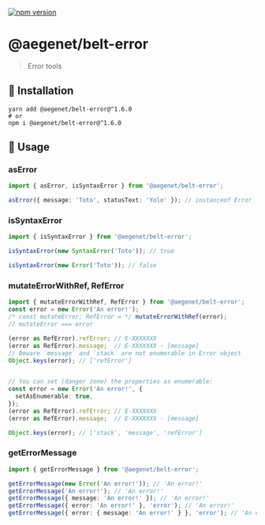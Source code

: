 [![npm version](https://img.shields.io/npm/v/@aegenet/belt-error.svg)](https://www.npmjs.com/package/@aegenet/belt-error)
<br>

# @aegenet/belt-error

> Error tools

## 💾 Installation

```shell
yarn add @aegenet/belt-error@^1.6.0
# or
npm i @aegenet/belt-error@^1.6.0
```

## 📝 Usage

### asError

```typescript
import { asError, isSyntaxError } from '@aegenet/belt-error';

asError({ message: 'Toto', statusText: 'Yolo' }); // instanceof Error
```

### isSyntaxError

```typescript
import { isSyntaxError } from '@aegenet/belt-error';

isSyntaxError(new SyntaxError('Toto')); // true

isSyntaxError(new Error('Toto')); // false
```

### mutateErrorWithRef, RefError

```typescript
import { mutateErrorWithRef, RefError } from '@aegenet/belt-error';
const error = new Error('An error!');
/* const mutateError: RefError = */ mutateErrorWithRef(error);
// mutateError === error

(error as RefError).refError; // E-XXXXXXX
(error as RefError).message;  // E-XXXXXXX - [message]
// Beware `message` and `stack` are not enumerable in Error object
Object.keys(error); // ['refError']


// You can set (danger zone) the properties as enumerable:
const error = new Error('An error!', {
  setAsEnumerable: true,
});
(error as RefError).refError; // E-XXXXXXX
(error as RefError).message;  // E-XXXXXXX - [message]

Object.keys(error); // ['stack', 'message', 'refError']
```

### getErrorMessage

```typescript
import { getErrorMessage } from '@aegenet/belt-error';

getErrorMessage(new Error('An error!')); // 'An error!'
getErrorMessage('An error!'); // 'An error!'
getErrorMessage({ message: 'An error!' }); // 'An error!'
getErrorMessage({ error: 'An error!' }, 'error'); // 'An error!'
getErrorMessage({ error: { message: 'An error!' } }, 'error'); // 'An error!'
```
